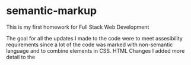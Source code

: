 # semantic-markup

This is my first homework for Full Stack Web Development

The goal for all the updates I made to the code were to meet assesibility requirements since a lot of the code was marked with non-semantic language and to combine elements in CSS.
HTML Changes
I added more detail to the <title> with the full name of the company
I edited in the <header> element tag lines 11-26
I edited in <nav> element tag lines 13-24
I edited in <section> element tag lines 28-50
I edited in <aside> element tag 51-73
I edited in <footer> element tag 74-79
All of the elments I added in before were <div> element tags
I added <alt> element to all images in the code and added their file names
Search Engine Optimization <img src> was incorrect and linked the correct image so it would load on the page

CSS Changes
I combined several class tags that were the same over different elements
I combined .benefit-lead, .benefit-brand, .benefit-cost
I combined .benefit-lead h3, .benefit-brand h3, .benefit-cost h3
I combined .benefit-lead img, .benefit-brand img, .benefit-cost img
I combined .search-engine-optimization, .online-reputation-management, .social-media-marketing
I combined .search-engine-optimization img, .online-reputation-management img, .social-media-marketing img
I combined .search-engine-optimization h2, .online-reputation-management h2, .social-media-marketing h2
All the combined changes above (lines 18-23) all had the same class attributes and I combined them to clean up and to not have so many repeating classes that did the same thing.

